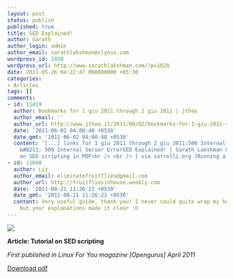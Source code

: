 ```yaml
---
layout: post
status: publish
published: true
title: SED Explained!
author: Sarath
author_login: admin
author_email: sarathlakshman@slynux.com
wordpress_id: 1020
wordpress_url: http://www.sarathlakshman.com/?p=1020
date: 2011-05-26 04:22:47.000000000 +05:30
categories:
- Articles
tags: []
comments:
- id: 11419
  author: Bookmarks for 1 giu 2011 through 2 giu 2011 | jtheo
  author_email: ''
  author_url: http://www.jtheo.it/2011/06/02/bookmarks-for-1-giu-2011-through-2-giu-2011/
  date: '2011-06-02 04:00:48 +0530'
  date_gmt: '2011-06-02 04:00:48 +0530'
  content: '[...] links for 1 giu 2011 through 2 giu 2011:500 Internal Server Error
    &#8211; 500 Internal Server ErrorSED Explained! | Sarath Lakshman &#8211; Tutorial
    on SED scripting in PDF<br /> <br /> [ via zarrelli.org ]Running a [...]'
- id: 11640
  author: Liz
  author_email: eliminatefruitflies@gmail.com
  author_url: http://fruitfliesinhouse.weebly.com
  date: '2011-08-21 11:26:21 +0530'
  date_gmt: '2011-08-21 11:26:21 +0530'
  content: Very useful guide, thank you! I never could quite wrap my head around it
    but your explanations made it clear :D
---
```

<img class="alignnone" src="http://www.sarathlakshman.com/wp-content/uploads/articles/sed1.png"  />

**Article: Tutorial on SED scripting**

*First published in Linux For You magazine [Opengurus] April 2011*

[Download pdf](/articles/sed-1.pdf)
